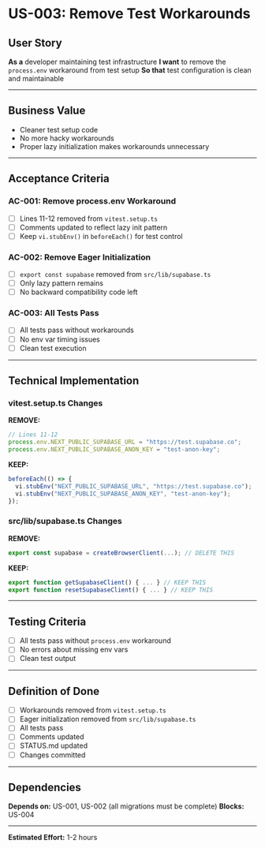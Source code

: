 # US-003: Remove Test Workarounds

## User Story

**As a** developer maintaining test infrastructure
**I want** to remove the `process.env` workaround from test setup
**So that** test configuration is clean and maintainable

---

## Business Value

- Cleaner test setup code
- No more hacky workarounds
- Proper lazy initialization makes workarounds unnecessary

---

## Acceptance Criteria

### AC-001: Remove process.env Workaround

- [ ] Lines 11-12 removed from `vitest.setup.ts`
- [ ] Comments updated to reflect lazy init pattern
- [ ] Keep `vi.stubEnv()` in `beforeEach()` for test control

### AC-002: Remove Eager Initialization

- [ ] `export const supabase` removed from `src/lib/supabase.ts`
- [ ] Only lazy pattern remains
- [ ] No backward compatibility code left

### AC-003: All Tests Pass

- [ ] All tests pass without workarounds
- [ ] No env var timing issues
- [ ] Clean test execution

---

## Technical Implementation

### vitest.setup.ts Changes

**REMOVE:**

```typescript
// Lines 11-12
process.env.NEXT_PUBLIC_SUPABASE_URL = "https://test.supabase.co";
process.env.NEXT_PUBLIC_SUPABASE_ANON_KEY = "test-anon-key";
```

**KEEP:**

```typescript
beforeEach(() => {
  vi.stubEnv("NEXT_PUBLIC_SUPABASE_URL", "https://test.supabase.co");
  vi.stubEnv("NEXT_PUBLIC_SUPABASE_ANON_KEY", "test-anon-key");
});
```

### src/lib/supabase.ts Changes

**REMOVE:**

```typescript
export const supabase = createBrowserClient(...); // DELETE THIS
```

**KEEP:**

```typescript
export function getSupabaseClient() { ... } // KEEP THIS
export function resetSupabaseClient() { ... } // KEEP THIS
```

---

## Testing Criteria

- [ ] All tests pass without `process.env` workaround
- [ ] No errors about missing env vars
- [ ] Clean test output

---

## Definition of Done

- [ ] Workarounds removed from `vitest.setup.ts`
- [ ] Eager initialization removed from `src/lib/supabase.ts`
- [ ] All tests pass
- [ ] Comments updated
- [ ] STATUS.md updated
- [ ] Changes committed

---

## Dependencies

**Depends on:** US-001, US-002 (all migrations must be complete)
**Blocks:** US-004

---

**Estimated Effort:** 1-2 hours
